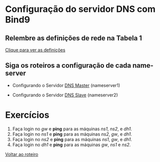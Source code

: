 # Configuração do servidor DNS com Bind9

## Relembre as definições de rede na Tabela 1

[Clique para ver as definições](https://github.com/mabellemos/projeto_final_labredes2022/blob/main/definicao_de_rede.md)

## Siga os roteiros a configuração de cada name-server

- Configurando o Servidor [DNS Master](https://github.com/mabellemos/projeto_final_labredes2022/edit/main/dns_master.md) (nameserver1)

- Configurando o Servidor [DNS Slave](https://github.com/mabellemos/projeto_final_labredes2022/blob/main/dns_slave.md) (nameserver2)

# Exercícios

   1. Faça login no *gw* e **ping** para as máquinas *ns1*, *ns2*, e *dh1*.
   2. Faça login no *ns1* e **ping** para as máquinas *ns2*, *gw*, e *dh1*.
   3. Faça login no *ns2* e **ping** para as máquinas *ns1*, *gw*, e *dh1*.
   4. Faça login no *dh1* e **ping** para as máquinas *gw*, *ns1* e *ns2*.

[Voltar ao roteiro]()
